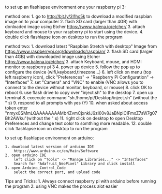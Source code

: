 to set up an flashlapse environment one your raspberry pi 3:

method one:
	1. go to http://bit.ly/2I1hc5k to download a modified raspbian image on to your computer
	2. flash SD card (larger than 4GB) with donloaded image using Etcher
		https://www.balena.io/etcher/
	3. attach keyboard and mouse to your raspberry pi to start using the device.
	4. double click flashlapse icon on desktop to run the program

method two:
	1. download latest "Raspbian Stretch with desktop" Image from
		https://www.raspberrypi.org/downloads/raspbian/
	2. flash SD card (larger than 4GB) with downloaded image using Etcher
		https://www.balena.io/etcher/
	3. attach Keyboard, mouse, and HDMI monitor to raspberry pi 3
	4. power up device
	5. follow the pop up to configure the device (wifi,keyboard,timezone...)
	6. left click on menu (top left raspberry icon), click "Preferences" -> "Raspberry Pi Configuration" -> "Interfaces"
	7. set "Camera" and "VNC" to enable (VNC allows you to connect to the device without monitor, keyboard, or mouse)
	8. click OK to reboot
	6. use flash drive to copy over "inject.sh" to the desktop
	7. open up terminal
	8. excecute command "sh /home/pi/Desktop/inject.sh" (without the " s)
	9. respond to all prompts with yes (Y)
	10. when asked about access token enter "nmyx0SMmLQAAAAAAAAMb4ZvmCjxnkIJ6zI00v8JaBNpICIFmxZ7sW7g07Bh2AWku"(without the " s)
	11. right click on desktop to open Desktop Preferences and change text color to somthing more readable.
	12. double click flashlapse icon on desktop to run the program


to set up flashlapse environment on arduino:

	1. download latest version of arduino IDE
		https://www.arduino.cc/en/Main/Software
	2. open arduino IDE 
		left click on "Tools" -> "Manage Libraries..." -> "Interfaces"
		Search for "Adafruit_NeoPixel" Library and click install
	3. open Arduino_Control_Code
		select the correct port, and upload code


Tips and Tricks:
	1. Always connect raspberry pi with arduino before running the program
	2. using VNC makes the process alot easier
